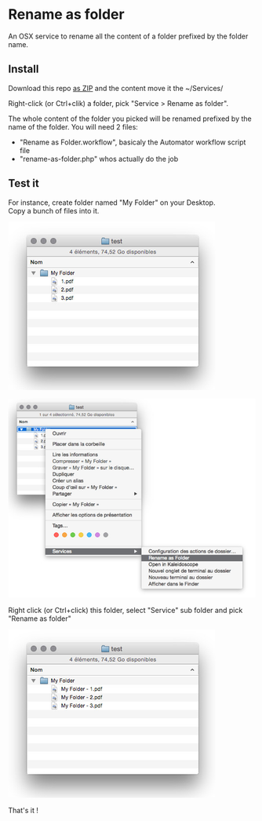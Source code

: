# Rename as folder
An OSX service to rename all the content of a folder prefixed by the folder name.


## Install

Download this repo [as ZIP](https://github.com/kappuccino/rename-as-folder/archive/master.zip) and the content move it the ~/Services/


Right-click (or Ctrl+clik) a folder, pick "Service > Rename as folder".

The whole content of the folder you picked will be renamed prefixed by the name of the folder. You will need 2 files:

- "Rename as Folder.workflow", basicaly the Automator workflow script file
- "rename-as-folder.php" whos actually do the job


## Test it

For instance, create folder named "My Folder" on your Desktop.  
Copy a bunch of files into it.

![final](https://raw.githubusercontent.com/kappuccino/rename-as-folder/gh-pages/before.jpg)

![final](https://raw.githubusercontent.com/kappuccino/rename-as-folder/gh-pages/processing.jpg)

Right click (or Ctrl+click) this folder, select "Service" sub folder and pick "Rename as folder"

![final](https://raw.githubusercontent.com/kappuccino/rename-as-folder/gh-pages/after.jpg)

That's it !
